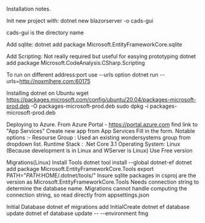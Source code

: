 Installation notes.

Init new project with:
dotnet new blazorserver -o cads-gui

cads-gui is the directory name

Add sqlite:
dotnet add package Microsoft.EntityFrameworkCore.sqlite

Add Scripting: Not really required but useful for easying prototyping
dotnet add package Microsoft.CodeAnalysis.CSharp.Scripting


To run on different address:port use --urls option
dotnet run --urls=http://noxmlhere.com:60175

Installing dotnet on Ubuntu
wget https://packages.microsoft.com/config/ubuntu/20.04/packages-microsoft-prod.deb -O packages-microsoft-prod.deb
sudo dpkg -i packages-microsoft-prod.deb


Deploying to Azure.
From Azure Portal - https://portal.azure.com find link to "App Services"
Create new app from App Services
Fill in the form. Notable options :-
Resourse Group : Used an existing wondersystems group from dropdown list.
Runtime Stack : .Net Core 3.1
Operating System: Linux (Because development is in Linux and WServer is Linux)
Use Free version

Migrations(Linux)
Install Tools
dotnet tool install --global dotnet-ef
dotnet add package Microsoft.EntityFrameworkCore.Tools 
export PATH="$PATH:$HOME/.dotnet/tools/"
Insure sqlite packages in csproj are the version as Microsoft.EntityFrameworkCore.Tools 
Needs connection string to determine the database name. Migrations cannot handle computing the connection string, so read directly from appsettings.json



Initial Database
dotnet ef migrations add InitialCreate
dotnet ef database update
dotnet ef database update -- --environment fmg






